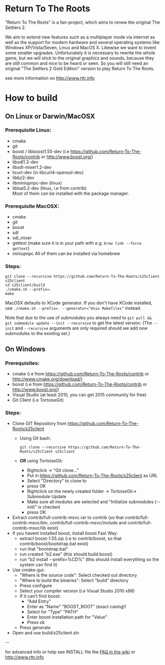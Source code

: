 # Return To The Roots

"Return To The Roots" is a fan-project, which aims to renew the original The Settlers 2.

We aim to extend new features such as a multiplayer mode via internet as well as the support for modern hardware and several operating systems like Windows XP/Vista/Seven, Linux and MacOS X. Likewise we want to invent some smaller upgrades. Unfortunately it is necessary to rewrite the whole game, but we will stick to the original graphics and sounds, because they are still common and nice to be heard or seen.
So you will still need an original "The Settlers 2 Gold Edition" version to play Return To The Roots.

see more information on http://www.rttr.info

# How to build

## On Linux or Darwin/MacOSX

### Prerequisite Linux:
- cmake
- git
- boost / libboost1.55-dev (i.e https://github.com/Return-To-The-Roots/contrib or http://www.boost.org/)
- libsdl1.2-dev
- libsdl-mixer1.2-dev
- licurl-dev (in libcurl4-openssl-dev)
- libbz2-dev
- libminiupnpc-dev (linux)
- liblua5.2-dev (linux, i.e from contrib)   
Most of them can be installed with the package manager.

### Prerequisite MacOSX:
 - cmake
 - git
 - boost
 - sdl
 - sdl_mixer
 - gettext (make sure it is in your path with e.g. `brew link --force gettext`)
 - miniupnpc
All of them can be installed via homebrew

### Steps:
```
git clone --recursive https://github.com/Return-To-The-Roots/s25client s25client
cd s25client/build
./cmake.sh --prefix=.
make
```

MacOSX defaults to XCode generator. If you don't have XCode installed, use `./cmake.sh --prefix=. --generator="Unix Makefiles"` instead.

Note that due to the use of submodules you always need to `git pull && git submodule update --init --recursive` to get the latest version.
(The `--init` and `--recursive` arguments are only required should we add *new* submodules to the existing set.)

## On Windows

### Prerequisites:
- cmake (i.e from https://github.com/Return-To-The-Roots/contrib or http://www.cmake.org/download/)
- boost (i.e from https://github.com/Return-To-The-Roots/contrib or http://www.boost.org/)
- Visual Studio (at least 2010, you can get 2015 community for free)
- Git Client (i.e TortoiseGit)

### Steps:
- Clone GIT Repository from https://github.com/Return-To-The-Roots/s25client
  - Using Git bash:
     ```
     git clone --recursive https://github.com/Return-To-The-Roots/s25client s25client
     ```

  - **OR** using TortoiseGit:
     - Rightclick -> "Git clone..."
     - Put in https://github.com/Return-To-The-Roots/s25client as URL
     - Select "Directory" to clone to
     - press OK
     - Rightclick on the newly created folder -> TortoiseGit-> Submodule Update
     - Make sure all modules are selected and "Initialize submodules (--init)" is checked
     - press OK
- Extract contrib/full-contrib-msvc.rar to contrib 
  (so that contrib/full-contrib-msvc/bin, contrib/full-contrib-msvc/include and contrib/full-contrib-msvc/lib exist)
- If you havent installed boost, install boost
  Fast Way:
  - extract boost-1.55.zip (i.e to contrib/boost, so that contrib/boost/bootstrap.bat exist)
  - run that "bootstrap.bat"
  - run created "b2.exe" (this should build boost)
  - run "b2 install --prefix=%CD%" (this should install everything so the system can find it)
- Use cmake-gui:
  - "Where is the source code": Select checked out directory
  - "Where to build the binaries": Select "build" directory
  - Press configure
  - Select your compiler version (i.e Visual Studio 2010 x86)
  - If it can't find boost:
    - "Add Entry"
    - Enter as "Name" "BOOST_ROOT" (exact casing!)
    - Select for "Type" "PATH"
    - Enter boost installation path for "Value"
    - Press ok
  - Press generate
- Open and use build/s25client.sln

--

for advanced info or help see INSTALL file the [FAQ in the wiki](
 https://github.com/Return-To-The-Roots/s25client/wiki/%5BFAQ%5D-Compiling) or http://www.rttr.info 
